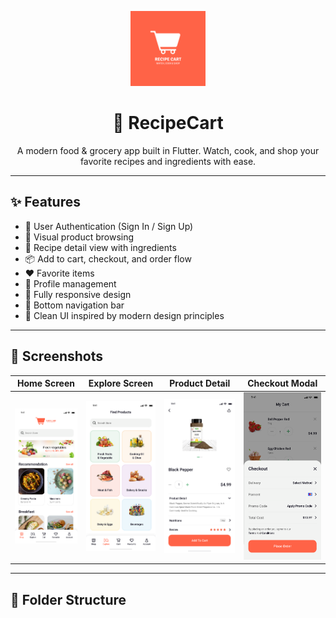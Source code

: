 <p align="center">
  <img src="assets/images/logo.png" width="120" alt="RecipeCart Logo" />
</p>

<h1 align="center">🍲 RecipeCart</h1>

<p align="center">A modern food & grocery app built in Flutter. Watch, cook, and shop your favorite recipes and ingredients with ease.</p>

---

## ✨ Features

- 🔐 User Authentication (Sign In / Sign Up)
- 🛒 Visual product browsing
- 🥗 Recipe detail view with ingredients
- 📦 Add to cart, checkout, and order flow
- ❤️ Favorite items
- 🧾 Profile management
- 📱 Fully responsive design
- 🧭 Bottom navigation bar
- 🎨 Clean UI inspired by modern design principles

---

## 📸 Screenshots

| Home Screen                          | Explore Screen                             | Product Detail                             | Checkout Modal                               |
|--------------------------------------|--------------------------------------------|--------------------------------------------|----------------------------------------------|
| ![Home](assets/screenshots/home.png) | ![Explore](assets/screenshots/explore.png) | ![Product](assets/screenshots/product.png) | ![Checkout](assets/screenshots/checkout.png) |

---

## 📁 Folder Structure


